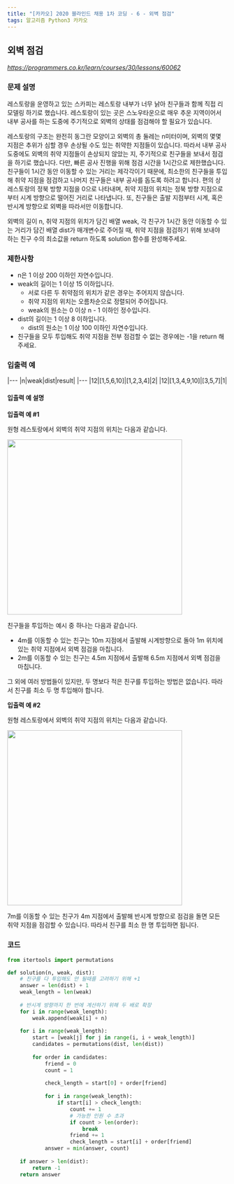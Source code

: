 ```yaml
---
title: "[카카오] 2020 블라인드 채용 1차 코딩 - 6 - 외벽 점검"
tags: 알고리즘 Python3 카카오
---
```


## 외벽 점검

*<https://programmers.co.kr/learn/courses/30/lessons/60062>*

### 문제 설명

레스토랑을 운영하고 있는 스카피는 레스토랑 내부가 너무 낡아 친구들과 함께 직접 리모델링 하기로 했습니다. 레스토랑이 있는 곳은 스노우타운으로 매우 추운 지역이어서 내부 공사를 하는 도중에 주기적으로 외벽의 상태를 점검해야 할 필요가 있습니다.

레스토랑의 구조는 완전히 동그란 모양이고 외벽의 총 둘레는 n미터이며, 외벽의 몇몇 지점은 추위가 심할 경우 손상될 수도 있는 취약한 지점들이 있습니다. 따라서 내부 공사 도중에도 외벽의 취약 지점들이 손상되지 않았는 지, 주기적으로 친구들을 보내서 점검을 하기로 했습니다. 다만, 빠른 공사 진행을 위해 점검 시간을 1시간으로 제한했습니다. 친구들이 1시간 동안 이동할 수 있는 거리는 제각각이기 때문에, 최소한의 친구들을 투입해 취약 지점을 점검하고 나머지 친구들은 내부 공사를 돕도록 하려고 합니다. 편의 상 레스토랑의 정북 방향 지점을 0으로 나타내며, 취약 지점의 위치는 정북 방향 지점으로부터 시계 방향으로 떨어진 거리로 나타냅니다. 또, 친구들은 출발 지점부터 시계, 혹은 반시계 방향으로 외벽을 따라서만 이동합니다.

외벽의 길이 n, 취약 지점의 위치가 담긴 배열 weak, 각 친구가 1시간 동안 이동할 수 있는 거리가 담긴 배열 dist가 매개변수로 주어질 때, 취약 지점을 점검하기 위해 보내야 하는 친구 수의 최소값을 return 하도록 solution 함수를 완성해주세요.

### 제한사항

* n은 1 이상 200 이하인 자연수입니다.
* weak의 길이는 1 이상 15 이하입니다.
    * 서로 다른 두 취약점의 위치가 같은 경우는 주어지지 않습니다.
    * 취약 지점의 위치는 오름차순으로 정렬되어 주어집니다.
    * weak의 원소는 0 이상 n - 1 이하인 정수입니다.
* dist의 길이는 1 이상 8 이하입니다.
    * dist의 원소는 1 이상 100 이하인 자연수입니다.
* 친구들을 모두 투입해도 취약 지점을 전부 점검할 수 없는 경우에는 -1을 return 해주세요.

### 입출력 예

|---
|n|weak|dist|result|
|---
|12|[1,5,6,10]|[1,2,3,4]|2|
|12|[1,3,4,9,10]|[3,5,7]|1|

#### 입출력 예 설명

**입출력 예 #1**

원형 레스토랑에서 외벽의 취약 지점의 위치는 다음과 같습니다.

<img src="https://grepp-programmers.s3.amazonaws.com/files/production/61de504978/1c8394ec-05e0-4b7b-a0ff-3ff9ae0cec28.jpg" width="400">

친구들을 투입하는 예시 중 하나는 다음과 같습니다.

* 4m를 이동할 수 있는 친구는 10m 지점에서 출발해 시계방향으로 돌아 1m 위치에 있는 취약 지점에서 외벽 점검을 마칩니다.
* 2m를 이동할 수 있는 친구는 4.5m 지점에서 출발해 6.5m 지점에서 외벽 점검을 마칩니다.

그 외에 여러 방법들이 있지만, 두 명보다 적은 친구를 투입하는 방법은 없습니다. 따라서 친구를 최소 두 명 투입해야 합니다.

**입출력 예 #2**

원형 레스토랑에서 외벽의 취약 지점의 위치는 다음과 같습니다.

<img src="https://grepp-programmers.s3.amazonaws.com/files/production/3669c9b3d6/00e8eeb4-f3ec-4c18-96fb-a3b17aaf1812.jpg" width="400px">

7m를 이동할 수 있는 친구가 4m 지점에서 출발해 반시계 방향으로 점검을 돌면 모든 취약 지점을 점검할 수 있습니다. 따라서 친구를 최소 한 명 투입하면 됩니다.

### 코드

``` python
from itertools import permutations

def solution(n, weak, dist):
    # 친구를 다 투입해도 안 될때를 고려하기 위해 +1
    answer = len(dist) + 1
    weak_length = len(weak)
    
    # 반시계 방향까지 한 번에 계산하기 위해 두 배로 확장
    for i in range(weak_length):
        weak.append(weak[i] + n)
    
    for i in range(weak_length):
        start = [weak[j] for j in range(i, i + weak_length)]
        candidates = permutations(dist, len(dist))
        
        for order in candidates:
            friend = 0
            count = 1
            
            check_length = start[0] + order[friend]
            
            for i in range(weak_length):
                if start[i] > check_length:
                    count += 1
                    # 가능한 인원 수 초과
                    if count > len(order):
                        break
                    friend += 1
                    check_length = start[i] + order[friend]
            answer = min(answer, count)
            
    if answer > len(dist):
        return -1
    return answer
```